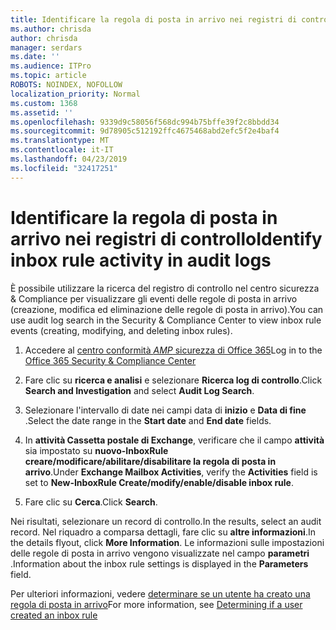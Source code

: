 ```yaml
---
title: Identificare la regola di posta in arrivo nei registri di controllo
ms.author: chrisda
author: chrisda
manager: serdars
ms.date: ''
ms.audience: ITPro
ms.topic: article
ROBOTS: NOINDEX, NOFOLLOW
localization_priority: Normal
ms.custom: 1368
ms.assetid: ''
ms.openlocfilehash: 9339d9c58056f568dc994b75bffe39f2c8bbdd34
ms.sourcegitcommit: 9d78905c512192ffc4675468abd2efc5f2e4baf4
ms.translationtype: MT
ms.contentlocale: it-IT
ms.lasthandoff: 04/23/2019
ms.locfileid: "32417251"
---
```

# <a name="identify-inbox-rule-activity-in-audit-logs"></a><span data-ttu-id="64148-102">Identificare la regola di posta in arrivo nei registri di controllo</span><span class="sxs-lookup"><span data-stu-id="64148-102">Identify inbox rule activity in audit logs</span></span>

<span data-ttu-id="64148-103">È possibile utilizzare la ricerca del registro di controllo nel centro sicurezza & Compliance per visualizzare gli eventi delle regole di posta in arrivo (creazione, modifica ed eliminazione delle regole di posta in arrivo).</span><span class="sxs-lookup"><span data-stu-id="64148-103">You can use audit log search in the Security & Compliance Center to view inbox rule events (creating, modifying, and deleting inbox rules).</span></span>

1. <span data-ttu-id="64148-104">Accedere al [centro conformità _AMP_ sicurezza di Office 365](https://protection.office.com/)</span><span class="sxs-lookup"><span data-stu-id="64148-104">Log in to the [Office 365 Security & Compliance Center](https://protection.office.com/)</span></span>

2. <span data-ttu-id="64148-105">Fare clic su **ricerca e analisi** e selezionare **Ricerca log di controllo**.</span><span class="sxs-lookup"><span data-stu-id="64148-105">Click **Search and Investigation** and select **Audit Log Search**.</span></span>

3. <span data-ttu-id="64148-106">Selezionare l'intervallo di date nei campi data di **inizio** e **Data di fine** .</span><span class="sxs-lookup"><span data-stu-id="64148-106">Select the date range in the **Start date** and **End date** fields.</span></span>

4. <span data-ttu-id="64148-107">In **attività Cassetta postale di Exchange**, verificare che il campo **attività** sia impostato su **nuovo-InboxRule creare/modificare/abilitare/disabilitare la regola di posta in arrivo**.</span><span class="sxs-lookup"><span data-stu-id="64148-107">Under **Exchange Mailbox Activities**, verify the **Activities** field is set to **New-InboxRule Create/modify/enable/disable inbox rule**.</span></span>

5. <span data-ttu-id="64148-108">Fare clic su **Cerca**.</span><span class="sxs-lookup"><span data-stu-id="64148-108">Click **Search**.</span></span>

<span data-ttu-id="64148-109">Nei risultati, selezionare un record di controllo.</span><span class="sxs-lookup"><span data-stu-id="64148-109">In the results, select an audit record.</span></span> <span data-ttu-id="64148-110">Nel riquadro a comparsa dettagli, fare clic su **altre informazioni**.</span><span class="sxs-lookup"><span data-stu-id="64148-110">In the details flyout, click **More Information**.</span></span> <span data-ttu-id="64148-111">Le informazioni sulle impostazioni delle regole di posta in arrivo vengono visualizzate nel campo **parametri** .</span><span class="sxs-lookup"><span data-stu-id="64148-111">Information about the inbox rule settings is displayed in the **Parameters** field.</span></span>

<span data-ttu-id="64148-112">Per ulteriori informazioni, vedere [determinare se un utente ha creato una regola di posta in arrivo](https://docs.microsoft.com//office365/securitycompliance/auditing-troubleshooting-scenarios#determining-if-a-user-created-an-inbox-rule)</span><span class="sxs-lookup"><span data-stu-id="64148-112">For more information, see [Determining if a user created an inbox rule](https://docs.microsoft.com//office365/securitycompliance/auditing-troubleshooting-scenarios#determining-if-a-user-created-an-inbox-rule)</span></span>
